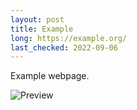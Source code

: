 ```yaml
---
layout: post
title: Example
long: https://example.org/
last_checked: 2022-09-06
---
```

Example webpage.

<img src="preview/{{ page.slug }}.jpg" class="preview" alt="Preview">